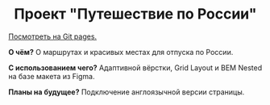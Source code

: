 <h1 align="center">Проект "Путешествие по России"</h1>
<p><a href="https://verabald.github.io/russian-travel/">Посмотреть на Git pages.</a></p>
<p><b>О чём?</b> О маршрутах и красивых местах для отпуска по России.</p>
<p><b>С использованием чего?</b> Адаптивной вёрстки, Grid Layout и BEM Nested на базе макета из Figma.</p>
<p><b>Планы на будущее?</b> Подключение англоязычной версии страницы.</p>
